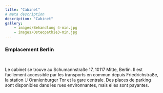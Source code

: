 ```yaml
---
title: "Cabinet"
# meta description
description: "Cabinet"
gallery: 
    - images/Behandlung 4-min.jpg
    - images/Osteopathie3-min.jpg
---
```


### Emplacement Berlin
<br>

Le cabinet se trouve au Schumannstraße 17, 10117 Mitte, Berlin. Il est facilement accessible par les transports en commun depuis Friedrichstraße, la station U Oranienburger Tor et la gare centrale.
Des places de parking sont disponibles dans les rues environnantes, mais elles sont payantes.